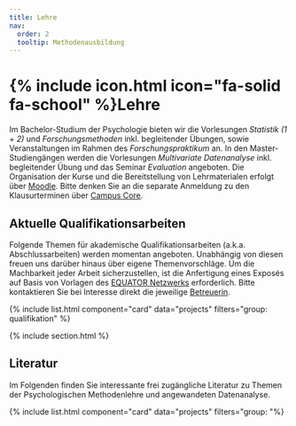 ```yaml
---
title: Lehre
nav:
  order: 2
  tooltip: Methodenausbildung
---
```


# {% include icon.html icon="fa-solid fa-school" %}Lehre

Im Bachelor-Studium der Psychologie bieten wir die Vorlesungen *Statistik (1 + 2)* und *Forschungsmethoden* inkl. begleitender Übungen, sowie Veranstaltungen im Rahmen des *Forschungspraktikum* an. In den Master-Studiengängen werden die Vorlesungen *Multivariate Datenanalyse* inkl. begleitender Übung und das Seminar *Evaluation* angeboten.
Die Organisation der Kurse und die Bereitstellung von Lehrmaterialen erfolgt über [Moodle](https://moodle.psychologische-hochschule.de). Bitte denken Sie an die separate Anmeldung zu den Klausurterminen über [Campus Core](https://cc.phb.de). 

## Aktuelle Qualifikationsarbeiten

Folgende Themen für akademische Qualifikationsarbeiten (a.k.a. Abschlussarbeiten) werden momentan angeboten. Unabhängig von diesen freuen uns darüber hinaus über eigene Themenvorschläge. Um die Machbarkeit jeder Arbeit sicherzustellen, ist die Anfertigung eines Exposés auf Basis von Vorlagen des [EQUATOR Netzwerks](https://www.equator-network.org/) erforderlich. Bitte kontaktieren Sie bei Interesse direkt die jeweilige [Betreuerin](http://methodenlehre.phb.de/team).

{% include list.html component="card" data="projects" filters="group: qualifikation" %}

{% include section.html %}

## Literatur

Im Folgenden finden Sie interessante frei zugängliche Literatur zu Themen der Psychologischen Methodenlehre und angewandeten Datenanalyse.

{% include list.html component="card" data="projects" filters="group: "%}
